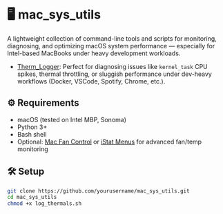 # 🖥️ mac_sys_utils

A lightweight collection of command-line tools and scripts for monitoring, diagnosing, and optimizing macOS system performance — especially for Intel-based MacBooks under heavy development workloads.

- [Therm_Logger](/mac_therm_logger/README.md): Perfect for diagnosing issues like `kernel_task` CPU spikes, thermal throttling, or sluggish performance under dev-heavy workflows (Docker, VSCode, Spotify, Chrome, etc.).

## ⚙️ Requirements

- macOS (tested on Intel MBP, Sonoma)
- Python 3+
- Bash shell
- Optional: [Mac Fan Control](https://crystalidea.com/macs-fan-control) or [iStat Menus](https://bjango.com/mac/istatmenus/) for advanced fan/temp monitoring

## 🛠️ Setup

```bash
git clone https://github.com/yourusername/mac_sys_utils.git
cd mac_sys_utils
chmod +x log_thermals.sh
